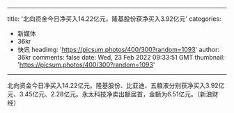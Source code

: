 
---
title: '北向资金今日净买入14.22亿元，隆基股份获净买入3.92亿元'
categories: 
 - 新媒体
 - 36kr
 - 快讯
headimg: 'https://picsum.photos/400/300?random=1093'
author: 36kr
comments: false
date: Wed, 23 Feb 2022 09:33:51 GMT
thumbnail: 'https://picsum.photos/400/300?random=1093'
---

<div>   
北向资金今日净买入14.22亿元。隆基股份、比亚迪、五粮液分别获净买入3.92亿元、3.45亿元、2.28亿元。永太科技净卖出额居首，金额为6.51亿元。（新浪财经）  
</div>
            
